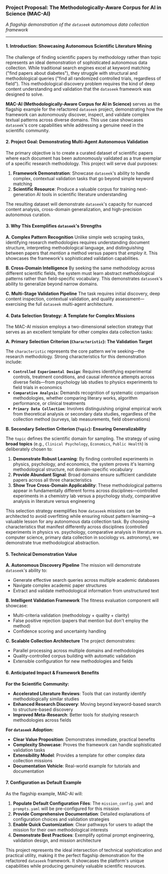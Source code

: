 ### **Project Proposal: The Methodologically-Aware Corpus for AI in Science (MAC-AI)**
*A flagship demonstration of the `dataseek` autonomous data collection framework*

---

#### **1. Introduction: Showcasing Autonomous Scientific Literature Mining**

The challenge of finding scientific papers by methodology rather than topic represents an ideal demonstration of sophisticated autonomous data collection. While traditional search engines excel at keyword matching ("find papers about diabetes"), they struggle with structural and methodological queries ("find all randomized controlled trials, regardless of field"). This methodological discovery problem requires the kind of deep content understanding and validation that the `dataseek` framework was designed to solve.

**MAC-AI (Methodologically-Aware Corpus for AI in Science)** serves as the flagship example for the refactored `dataseek` project, demonstrating how the framework can autonomously discover, inspect, and validate complex textual patterns across diverse domains. This use case showcases `dataseek`'s core capabilities while addressing a genuine need in the scientific community.

#### **2. Project Goal: Demonstrating Multi-Agent Autonomous Validation**

The primary objective is to create a curated dataset of scientific papers where each document has been autonomously validated as a true exemplar of a specific research methodology. This project will serve dual purposes:

1. **Framework Demonstration**: Showcase `dataseek`'s ability to handle complex, contextual validation tasks that go beyond simple keyword matching
2. **Scientific Resource**: Produce a valuable corpus for training next-generation AI tools in scientific literature understanding

The resulting dataset will demonstrate `dataseek`'s capacity for nuanced content analysis, cross-domain generalization, and high-precision autonomous curation.

#### **3. Why This Exemplifies `dataseek`'s Strengths**

**A. Complex Pattern Recognition**
Unlike simple web scraping tasks, identifying research methodologies requires understanding document structure, interpreting methodological language, and distinguishing between papers that *mention* a method versus papers that *employ* it. This showcases the framework's sophisticated validation capabilities.

**B. Cross-Domain Intelligence**
By seeking the same methodology across different scientific fields, the system must learn abstract methodological patterns rather than field-specific vocabulary. This demonstrates `dataseek`'s ability to generalize beyond narrow domains.

**C. Multi-Stage Validation Pipeline**
The task requires initial discovery, deep content inspection, contextual validation, and quality assessment—exercising the full `dataseek` multi-agent architecture.

#### **4. Data Selection Strategy: A Template for Complex Missions**

The MAC-AI mission employs a two-dimensional selection strategy that serves as an excellent template for other complex data collection tasks:

**A. Primary Selection Criterion (`Characteristic`): The Validation Target**

The `characteristic` represents the core pattern we're seeking—the research methodology. Strong characteristics for this demonstration include:

* **`Controlled Experimental Design`**: Requires identifying experimental controls, treatment conditions, and causal inference attempts across diverse fields—from psychology lab studies to physics experiments to field trials in economics
* **`Comparative Analysis`**: Demands recognition of systematic comparison methodologies, whether comparing literary works, algorithm performance, or clinical treatments
* **`Primary Data Collection`**: Involves distinguishing original empirical work from theoretical analysis or secondary data studies, regardless of the collection method (surveys, lab measurements, field observations)

**B. Secondary Selection Criterion (`Topic`): Ensuring Generalizability**

The `topic` defines the scientific domain for sampling. The strategy of using **broad topics** (e.g., `Clinical Psychology`, `Economics`, `Public Health`) is deliberately chosen to:

1. **Demonstrate Robust Learning**: By finding controlled experiments in physics, psychology, and economics, the system proves it's learning methodological structure, not domain-specific vocabulary
2. **Provide Abundant Signal**: Broad domains ensure sufficient candidate papers across all three characteristics
3. **Show True Cross-Domain Applicability**: These methodological patterns appear in fundamentally different forms across disciplines—controlled experiments in a chemistry lab versus a psychology study, comparative analysis in literature versus engineering

This selection strategy exemplifies how `dataseek` missions can be architected to avoid overfitting while ensuring robust pattern learning—a valuable lesson for any autonomous data collection task. By choosing characteristics that manifest differently across disciplines (controlled experiments in physics vs. psychology, comparative analysis in literature vs. computer science, primary data collection in sociology vs. astronomy), we demonstrate true methodological abstraction.

#### **5. Technical Demonstration Value**

**A. Autonomous Discovery Pipeline**
The mission will demonstrate `dataseek`'s ability to:
- Generate effective search queries across multiple academic databases
- Navigate complex academic paper structures
- Extract and validate methodological information from unstructured text

**B. Intelligent Validation Framework**
The fitness evaluation component will showcase:
- Multi-criteria validation (methodology + quality + clarity)
- False positive rejection (papers that mention but don't employ the method)
- Confidence scoring and uncertainty handling

**C. Scalable Collection Architecture**
The project demonstrates:
- Parallel processing across multiple domains and methodologies
- Quality-controlled corpus building with automatic validation
- Extensible configuration for new methodologies and fields

#### **6. Anticipated Impact & Framework Benefits**

**For the Scientific Community:**
- **Accelerated Literature Reviews**: Tools that can instantly identify methodologically similar studies
- **Enhanced Research Discovery**: Moving beyond keyword-based search to structure-based discovery
- **Improved Meta-Research**: Better tools for studying research methodologies across fields

**For `dataseek` Adoption:**
- **Clear Value Proposition**: Demonstrates immediate, practical benefits
- **Complexity Showcase**: Proves the framework can handle sophisticated validation tasks
- **Extensibility Model**: Provides a template for other complex data collection missions
- **Documentation Vehicle**: Real-world example for tutorials and documentation

#### **7. Configuration as Default Example**

As the flagship example, MAC-AI will:

1. **Populate Default Configuration Files**: The `mission_config.yaml` and `prompts.yaml` will be pre-configured for this mission
2. **Provide Comprehensive Documentation**: Detailed explanations of configuration choices and validation strategies
3. **Enable Quick Customization**: Clear pathways for users to adapt the mission for their own methodological interests
4. **Demonstrate Best Practices**: Exemplify optimal prompt engineering, validation design, and mission architecture

This project represents the ideal intersection of technical sophistication and practical utility, making it the perfect flagship demonstration for the refactored `dataseek` framework. It showcases the platform's unique capabilities while producing genuinely valuable scientific resources.